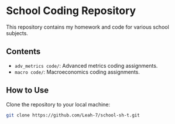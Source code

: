 
# School Coding Repository

This repository contains my homework and code for various school subjects.

## Contents
- `adv_metrics code/`: Advanced metrics coding assignments.
- `macro code/`: Macroeconomics coding assignments.

## How to Use
Clone the repository to your local machine:
```bash
git clone https://github.com/Leah-7/school-sh-t.git


